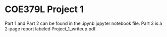 # COE379L Project 1
Part 1 and Part 2 can be found in the .ipynb jupyter notebook file. Part 3 is a 2-page report labeled Project_1_writeup.pdf.
